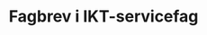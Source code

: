 ---
title: Fagbrev i IKT-servicefag
imageUrl: https://i.gyazo.com/63b097e876d66f3901b0eadc0d2f23c7.png
---